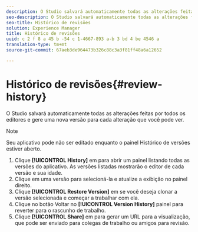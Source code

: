 ```yaml
---
description: O Studio salvará automaticamente todas as alterações feitas por todos os editores e gere uma nova versão para cada alteração que você pode ver.
seo-description: O Studio salvará automaticamente todas as alterações feitas por todos os editores e gere uma nova versão para cada alteração que você pode ver.
seo-title: Histórico de revisões
solution: Experience Manager
title: Histórico de revisões
uuid: c 2 f 8 a 45 b -54 c 1-4667-893 a-b 3 bd 4 be 4546 a
translation-type: tm+mt
source-git-commit: 67aeb3de964473b326c88c3a3f81ff48a6a12652

---
```



# Histórico de revisões{#review-history}

O Studio salvará automaticamente todas as alterações feitas por todos os editores e gere uma nova versão para cada alteração que você pode ver.

>[!NOTE]
>
>Seu aplicativo pode não ser editado enquanto o painel Histórico de versões estiver aberto.

1. Clique **[!UICONTROL History]** em para abrir um painel listando todas as versões do aplicativo. As versões listadas mostrarão o editor de cada versão e sua idade.
1. Clique em uma versão para selecioná-la e atualize a exibição no painel direito.
1. Clique **[!UICONTROL Restore Version]** em se você deseja clonar a versão selecionada e começar a trabalhar com ela.
1. Clique no botão Voltar no **[!UICONTROL Version History]** painel para reverter para o rascunho de trabalho.
1. Clique **[!UICONTROL Share]** em para gerar um URL para a visualização, que pode ser enviado para colegas de trabalho ou amigos para revisão.
